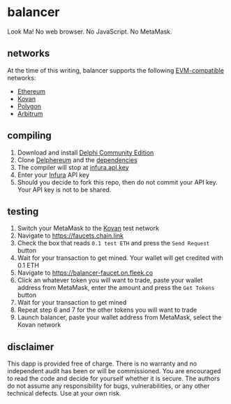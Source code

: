 # balancer

Look Ma! No web browser. No JavaScript. No MetaMask.

## networks

At the time of this writing, balancer supports the following [EVM-compatible](https://chainlist.org) networks:
* [Ethereum](https://ethereum.org)
* [Kovan](https://kovan.etherscan.io)
* [Polygon](https://polygon.technology)
* [Arbitrum](https://arbitrum.io)

## compiling

1. Download and install [Delphi Community Edition](https://www.embarcadero.com/products/delphi/starter)
2. Clone [Delphereum](https://github.com/svanas/delphereum) and the [dependencies](https://github.com/svanas/delphereum#dependencies)
3. The compiler will stop at [infura.api.key](https://github.com/svanas/balancer/blob/main/infura.api.key)
4. Enter your [Infura](https://infura.io) API key
5. Should you decide to fork this repo, then do not commit your API key. Your API key is not to be shared.

## testing

1. Switch your MetaMask to the [Kovan](https://kovan.etherscan.io) test network
2. Navigate to https://faucets.chain.link
3. Check the box that reads `0.1 test ETH` and press the `Send Request` button
4. Wait for your transaction to get mined. Your wallet will get credited with 0.1 ETH
5. Navigate to https://balancer-faucet.on.fleek.co
6. Click an whatever token you will want to trade, paste your wallet address from MetaMask, enter the amount and press the `Get Tokens` button
7. Wait for your transaction to get mined
8. Repeat step 6 and 7 for the other tokens you will want to trade
9. Launch balancer, paste your wallet address from MetaMask, select the Kovan network

## disclaimer

This dapp is provided free of charge. There is no warranty and no independent audit has been or will be commissioned. You are encouraged to read the code and decide for yourself whether it is secure. The authors do not assume any responsibility for bugs, vulnerabilities, or any other technical defects. Use at your own risk.
